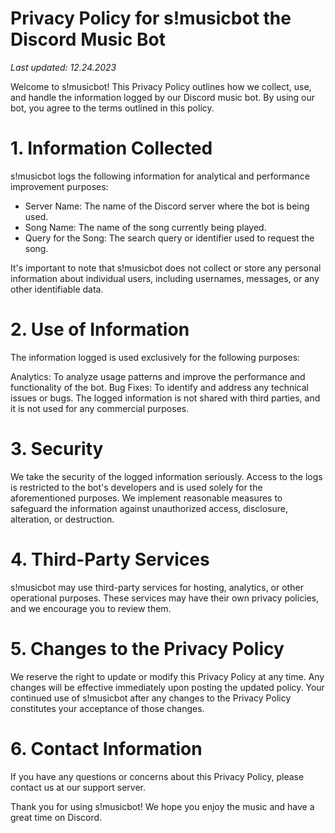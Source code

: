 # Privacy Policy for s!musicbot the Discord Music Bot

*Last updated: 12.24.2023*

Welcome to s!musicbot! This Privacy Policy outlines how we collect, use, and handle the information logged by our Discord music bot. By using our bot, you agree to the terms outlined in this policy.

# 1. Information Collected

s!musicbot logs the following information for analytical and performance improvement purposes:

* Server Name: The name of the Discord server where the bot is being used.
* Song Name: The name of the song currently being played.
* Query for the Song: The search query or identifier used to request the song.

It's important to note that s!musicbot does not collect or store any personal information about individual users, including usernames, messages, or any other identifiable data.

# 2. Use of Information

The information logged is used exclusively for the following purposes:

Analytics: To analyze usage patterns and improve the performance and functionality of the bot.
Bug Fixes: To identify and address any technical issues or bugs.
The logged information is not shared with third parties, and it is not used for any commercial purposes.

# 3. Security

We take the security of the logged information seriously. Access to the logs is restricted to the bot's developers and is used solely for the aforementioned purposes. We implement reasonable measures to safeguard the information against unauthorized access, disclosure, alteration, or destruction.

# 4. Third-Party Services

s!musicbot may use third-party services for hosting, analytics, or other operational purposes. These services may have their own privacy policies, and we encourage you to review them.

# 5. Changes to the Privacy Policy

We reserve the right to update or modify this Privacy Policy at any time. Any changes will be effective immediately upon posting the updated policy. Your continued use of s!musicbot after any changes to the Privacy Policy constitutes your acceptance of those changes.

# 6. Contact Information

If you have any questions or concerns about this Privacy Policy, please contact us at our support server.

Thank you for using s!musicbot! We hope you enjoy the music and have a great time on Discord.
